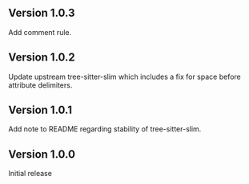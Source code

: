 ## Version 1.0.3

Add comment rule.

## Version 1.0.2

Update upstream tree-sitter-slim which includes a fix for space before attribute delimiters.

## Version 1.0.1

Add note to README regarding stability of tree-sitter-slim.


## Version 1.0.0

Initial release
